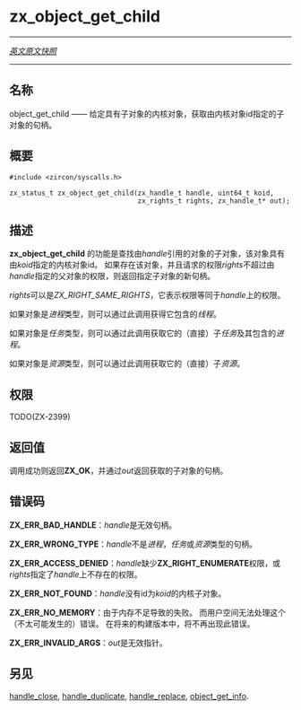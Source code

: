 # zx_object_get_child
---

[*英文原文快照*](https://github.com/fuchsia-mirror/zircon/blob/8ebf318d4c9c0b4f64709d0a978c019129a49cfc/docs/syscalls/object_get_child.md)

---
<!-- ## NAME -->
## 名称

<!-- object_get_child - Given a kernel object with children objects, obtain
a handle to the child specified by the provided kernel object id. -->
object_get_child —— 给定具有子对象的内核对象，获取由内核对象id指定的子对象的句柄。

<!-- ## SYNOPSIS -->
## 概要

```
#include <zircon/syscalls.h>

zx_status_t zx_object_get_child(zx_handle_t handle, uint64_t koid,
                                zx_rights_t rights, zx_handle_t* out);

```

<!-- ## DESCRIPTION -->
## 描述

<!-- **zx_object_get_child** attempts to find a child of the object referred to
by *handle* which has the kernel object id specified by *koid*.  If such an
object exists, and the requested *rights* are not greater than those provided
by the *handle* to the parent, a new handle to the specified child object is
returned. -->
**zx_object_get_child** 的功能是查找由*handle*引用的对象的子对象，该对象具有由*koid*指定的内核对象id。 
如果存在该对象，并且请求的权限*rights*不超过由*handle*指定的父对象的权限，则返回指定子对象的新句柄。

<!-- *rights* may be *ZX_RIGHT_SAME_RIGHTS* which will result in rights equivalent
to the those on the *handle*. -->
*rights*可以是*ZX_RIGHT_SAME_RIGHTS*，它表示权限等同于*handle*上的权限。

<!-- If the object is a *Process*, the *Threads* it contains may be obtained by
this call. -->
如果对象是*进程*类型，则可以通过此调用获得它包含的*线程*。

<!-- If the object is a *Job*, its (immediate) child *Jobs* and the *Processes*
it contains may be obtained by this call. -->
如果对象是*任务*类型，则可以通过此调用获取它的（直接）子*任务*及其包含的*进程*。

<!-- If the object is a *Resource*, its (immediate) child *Resources* may be
obtained by this call. -->
如果对象是*资源*类型，则可以通过此调用获取它的（直接）子*资源*。

<!-- ## RIGHTS -->
## 权限

TODO(ZX-2399)

<!-- ## RETURN VALUE -->
## 返回值

<!-- On success, **ZX_OK** is returned and a handle to the desired child object is returned via *out*. -->
调用成功则返回**ZX_OK**，并通过*out*返回获取的子对象的句柄。

<!-- ## ERRORS -->
## 错误码

<!-- **ZX_ERR_BAD_HANDLE**  *handle* is not a valid handle. -->
**ZX_ERR_BAD_HANDLE**：*handle*是无效句柄。

<!-- **ZX_ERR_WRONG_TYPE**  *handle* is not a *Process*, *Job*, or *Resource*. -->
**ZX_ERR_WRONG_TYPE**：*handle*不是*进程*，*任务*或*资源*类型的句柄。

<!-- **ZX_ERR_ACCESS_DENIED**   *handle* lacks the right **ZX_RIGHT_ENUMERATE** or *rights* specifies
rights that are not present on *handle*. -->
**ZX_ERR_ACCESS_DENIED**：*handle*缺少**ZX_RIGHT_ENUMERATE**权限，或*rights*指定了*handle*上不存在的权限。

<!-- **ZX_ERR_NOT_FOUND**  *handle* does not have a child with the kernel object id *koid*. -->
**ZX_ERR_NOT_FOUND**：*handle*没有id为*koid*的内核子对象。

<!-- 
**ZX_ERR_NO_MEMORY**  Failure due to lack of memory.
There is no good way for userspace to handle this (unlikely) error.
In a future build this error will no longer occur. -->
**ZX_ERR_NO_MEMORY**：由于内存不足导致的失败。
而用户空间无法处理这个（不太可能发生的）错误。
在将来的构建版本中，将不再出现此错误。

<!-- **ZX_ERR_INVALID_ARGS**  *out* is an invalid pointer. -->
**ZX_ERR_INVALID_ARGS**：*out*是无效指针。

<!-- ## SEE ALSO -->
## 另见

[handle_close](handle_close.md),
[handle_duplicate](handle_duplicate.md),
[handle_replace](handle_replace.md),
[object_get_info](object_get_info.md).